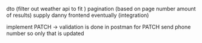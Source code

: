 dto (filter out weather api to fit )
pagination (based on page number amount of results)
supply danny frontend eventually (integration)

 implement PATCH -> validation is done in postman for PATCH
send phone number so only that is updated

